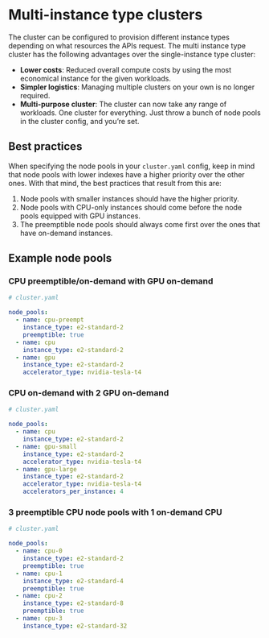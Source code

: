 # Multi-instance type clusters

The cluster can be configured to provision different instance types depending on what resources the APIs request. The multi instance type cluster has the following advantages over the single-instance type cluster:

* **Lower costs**: Reduced overall compute costs by using the most economical instance for the given workloads.
* **Simpler logistics**: Managing multiple clusters on your own is no longer required.
* **Multi-purpose cluster**: The cluster can now take any range of workloads. One cluster for everything. Just throw a bunch of node pools in the cluster config, and you’re set.

## Best practices

When specifying the node pools in your `cluster.yaml` config, keep in mind that node pools with lower indexes have a higher priority over the other ones. With that mind, the best practices that result from this are:

1. Node pools with smaller instances should have the higher priority.
1. Node pools with CPU-only instances should come before the node pools equipped with GPU instances.
1. The preemptible node pools should always come first over the ones that have on-demand instances.

## Example node pools

### CPU preemptible/on-demand with GPU on-demand

```yaml
# cluster.yaml

node_pools:
  - name: cpu-preempt
    instance_type: e2-standard-2
    preemptible: true
  - name: cpu
    instance_type: e2-standard-2
  - name: gpu
    instance_type: e2-standard-2
    accelerator_type: nvidia-tesla-t4
```

### CPU on-demand with 2 GPU on-demand

```yaml
# cluster.yaml

node_pools:
  - name: cpu
    instance_type: e2-standard-2
  - name: gpu-small
    instance_type: e2-standard-2
    accelerator_type: nvidia-tesla-t4
  - name: gpu-large
    instance_type: e2-standard-2
    accelerator_type: nvidia-tesla-t4
    accelerators_per_instance: 4
```

### 3 preemptible CPU node pools with 1 on-demand CPU

```yaml
# cluster.yaml

node_pools:
  - name: cpu-0
    instance_type: e2-standard-2
    preemptible: true
  - name: cpu-1
    instance_type: e2-standard-4
    preemptible: true
  - name: cpu-2
    instance_type: e2-standard-8
    preemptible: true
  - name: cpu-3
    instance_type: e2-standard-32
```
